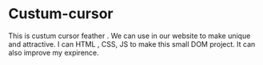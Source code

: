 # Custum-cursor
 This is custum cursor  feather . We can use in our website to make unique and attractive. I can HTML , CSS, JS to make this small DOM project. It can also improve my expirence. 
